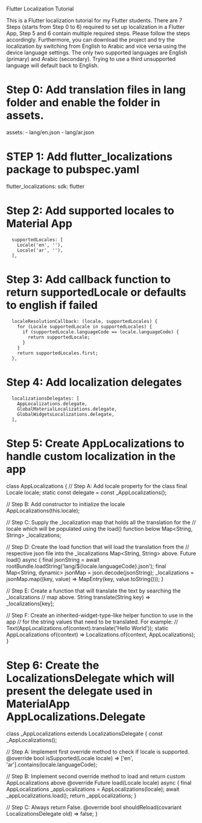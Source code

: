 Flutter Localization Tutorial

This is a Flutter localization tutorial for my Flutter students. There are 7 Steps (starts from Step 0 to 6) required to set up localization in a Flutter App, Step 5 and 6 contain multiple required steps. Please follow the steps accordingly. Furthermore, you can download the project and try the localization by switching from English to Arabic and vice versa using the device language settings. The only two supported languages are English (primary) and Arabic (secondary). Trying to use a third unsupported language will default back to English.


# Step 0: Add translation files in lang folder and enable the folder in assets.
  assets:
    - lang/en.json
    - lang/ar.json



# STEP 1: Add flutter_localizations package to pubspec.yaml
  flutter_localizations:
    sdk: flutter



# Step 2: Add supported locales to Material App
      supportedLocales: [
        Locale('en', ''),
        Locale('ar', ''),
      ],



# Step 3: Add callback function to return supportedLocale or defaults to english if failed
      localeResolutionCallback: (locale, supportedLocales) {
        for (Locale supportedLocale in supportedLocales) {
          if (supportedLocale.languageCode == locale.languageCode) {
            return supportedLocale;
          }
        }
        return supportedLocales.first;
      },



# Step 4: Add localization delegates
      localizationsDelegates: [
        AppLocalizations.delegate,
        GlobalMaterialLocalizations.delegate,
        GlobalWidgetsLocalizations.delegate,
      ],



# Step 5: Create AppLocalizations to handle custom localization in the app
class AppLocalizations {
  // Step A: Add locale property for the class
  final Locale locale;
  static const delegate = const _AppLocalizations();

  // Step B: Add constructor to initialize the locale
  AppLocalizations(this.locale);

  // Step C: Supply the _localization map that holds all the translation for the
  // locale which will be populated using the load() function below
  Map<String, String> _localizations;

  // Step D: Create the load function that will load the translation from the
  // respective json file into the _localizations Map<String, String> above.
  Future<void> load() async {
    final jsonString =
        await rootBundle.loadString('lang/${locale.languageCode}.json');
    final Map<String, dynamic> jsonMap = json.decode(jsonString);
    _localizations =
        jsonMap.map((key, value) => MapEntry(key, value.toString()));
  }

  // Step E: Create a function that will translate the text by searching the _localizations
  // map above.
  String translate(String key) => _localizations[key];

  // Step F: Create an inherited-widget-type-like helper function to use in the app
  // for the string values that need to be translated. For example:
  // Text(AppLocalizations.of(context).translate('Hello World'));
  static AppLocalizations of(context) =>
      Localizations.of(context, AppLocalizations);
}



# Step 6: Create the LocalizationsDelegate which will present the delegate used in MaterialApp AppLocalizations.Delegate
class _AppLocalizations extends LocalizationsDelegate<AppLocalizations> {
  const _AppLocalizations();

  // Step A: Implement first override method to check if locale is supported.
  @override
  bool isSupported(Locale locale) => ['en', 'ar'].contains(locale.languageCode);

  // Step B: Implement second override method to load and return custom AppLocalizations above
  @override
  Future<AppLocalizations> load(Locale locale) async {
    final AppLocalizations _appLocalizations = AppLocalizations(locale);
    await _appLocalizations.load();
    return _appLocalizations;
  }

  // Step C: Always return False.
  @override
  bool shouldReload(covariant LocalizationsDelegate<AppLocalizations> old) =>
      false;
}
